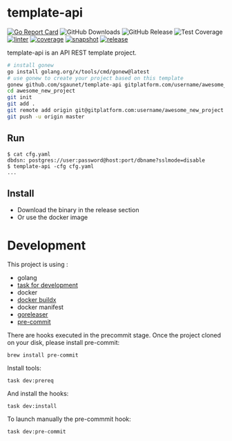# template-api

[![Go Report Card](https://goreportcard.com/badge/github.com/sgaunet/template-api)](https://goreportcard.com/report/github.com/sgaunet/template-api)
![GitHub Downloads](https://img.shields.io/github/downloads/sgaunet/template-api/total)
![GitHub Release](https://img.shields.io/github/v/release/sgaunet/template-api)
![Test Coverage](https://raw.githubusercontent.com/wiki/sgaunet/template-api/coverage-badge.svg)
[![linter](https://github.com/sgaunet/template-api/actions/workflows/linter.yml/badge.svg)](https://github.com/sgaunet/template-api/actions/workflows/linter.yml)
[![coverage](https://github.com/sgaunet/template-api/actions/workflows/coverage.yml/badge.svg)](https://github.com/sgaunet/template-api/actions/workflows/coverage.yml)
[![snapshot](https://github.com/sgaunet/template-api/actions/workflows/snapshot.yml/badge.svg)](https://github.com/sgaunet/template-api/actions/workflows/snapshot.yml)
[![release](https://github.com/sgaunet/template-api/actions/workflows/release.yml/badge.svg)](https://github.com/sgaunet/template-api/actions/workflows/release.yml)

template-api is an API REST template project.

```bash
# install gonew
go install golang.org/x/tools/cmd/gonew@latest
# use gonew to create your project based on this template
gonew github.com/sgaunet/template-api gitplatform.com/username/awesome_new_project
cd awesome_new_project
git init
git add .
git remote add origin git@gitplatform.com:username/awesome_new_project
git push -u origin master
```

## Run

```
$ cat cfg.yaml
dbdsn: postgres://user:password@host:port/dbname?sslmode=disable
$ template-api -cfg cfg.yaml
...
```

## Install

* Download the binary in the release section
* Or use the docker image 


# Development

This project is using :

* golang
* [task for development](https://taskfile.dev/#/)
* docker
* [docker buildx](https://github.com/docker/buildx)
* docker manifest
* [goreleaser](https://goreleaser.com/)
* [pre-commit](https://pre-commit.com/)

There are hooks executed in the precommit stage. Once the project cloned on your disk, please install pre-commit:

```
brew install pre-commit
```

Install tools:

```
task dev:prereq
```

And install the hooks:

```
task dev:install
```

To launch manually the pre-commmit hook:

```
task dev:pre-commit
```
